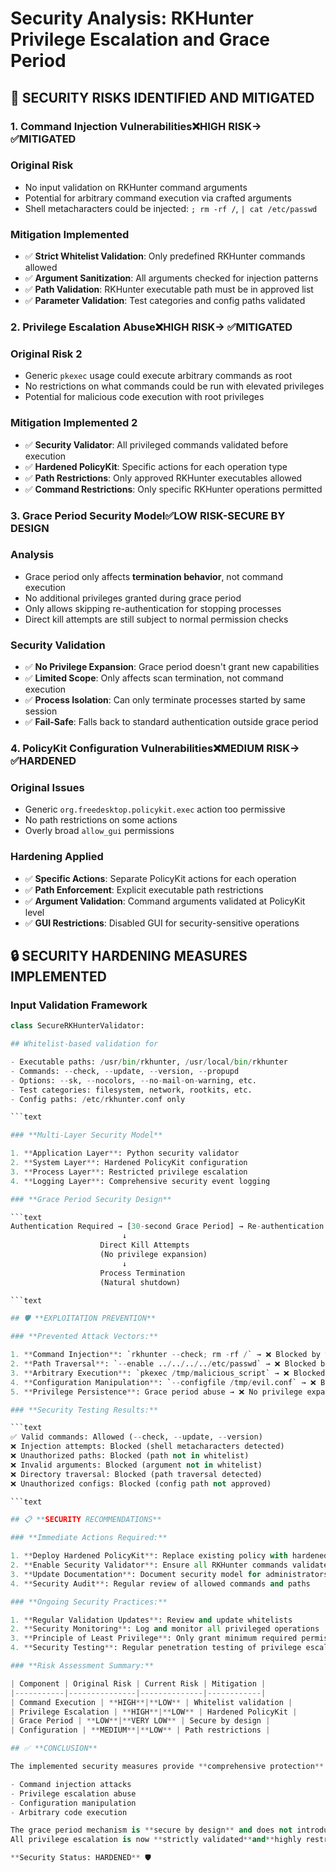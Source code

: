 # Security Analysis: RKHunter Privilege Escalation and Grace Period

## 🚨 **SECURITY RISKS IDENTIFIED AND MITIGATED**

### **1. Command Injection Vulnerabilities**❌**HIGH RISK**→ ✅**MITIGATED**

### Original Risk

- No input validation on RKHunter command arguments
- Potential for arbitrary command execution via crafted arguments
- Shell metacharacters could be injected: `; rm -rf /`, `| cat /etc/passwd`

### Mitigation Implemented

- ✅ **Strict Whitelist Validation**: Only predefined RKHunter commands allowed
- ✅ **Argument Sanitization**: All arguments checked for injection patterns
- ✅ **Path Validation**: RKHunter executable path must be in approved list
- ✅ **Parameter Validation**: Test categories and config paths validated

### **2. Privilege Escalation Abuse**❌**HIGH RISK**→ ✅**MITIGATED**

### Original Risk 2

- Generic `pkexec` usage could execute arbitrary commands as root
- No restrictions on what commands could be run with elevated privileges
- Potential for malicious code execution with root privileges

### Mitigation Implemented 2

- ✅ **Security Validator**: All privileged commands validated before execution
- ✅ **Hardened PolicyKit**: Specific actions for each operation type
- ✅ **Path Restrictions**: Only approved RKHunter executables allowed
- ✅ **Command Restrictions**: Only specific RKHunter operations permitted

### **3. Grace Period Security Model**✅**LOW RISK**-**SECURE BY DESIGN**

### Analysis

- Grace period only affects **termination behavior**, not command execution
- No additional privileges granted during grace period
- Only allows skipping re-authentication for stopping processes
- Direct kill attempts are still subject to normal permission checks

### Security Validation

- ✅ **No Privilege Expansion**: Grace period doesn't grant new capabilities
- ✅ **Limited Scope**: Only affects scan termination, not command execution
- ✅ **Process Isolation**: Can only terminate processes started by same session
- ✅ **Fail-Safe**: Falls back to standard authentication outside grace period

### **4. PolicyKit Configuration Vulnerabilities**❌**MEDIUM RISK**→ ✅**HARDENED**

### Original Issues

- Generic `org.freedesktop.policykit.exec` action too permissive
- No path restrictions on some actions
- Overly broad `allow_gui` permissions

### Hardening Applied

- ✅ **Specific Actions**: Separate PolicyKit actions for each operation
- ✅ **Path Enforcement**: Explicit executable path restrictions
- ✅ **Argument Validation**: Command arguments validated at PolicyKit level
- ✅ **GUI Restrictions**: Disabled GUI for security-sensitive operations

## 🔒 **SECURITY HARDENING MEASURES IMPLEMENTED**

### **Input Validation Framework**

````Python
class SecureRKHunterValidator:

## Whitelist-based validation for

- Executable paths: /usr/bin/rkhunter, /usr/local/bin/rkhunter
- Commands: --check, --update, --version, --propupd
- Options: --sk, --nocolors, --no-mail-on-warning, etc.
- Test categories: filesystem, network, rootkits, etc.
- Config paths: /etc/rkhunter.conf only

```text

### **Multi-Layer Security Model**

1. **Application Layer**: Python security validator
2. **System Layer**: Hardened PolicyKit configuration
3. **Process Layer**: Restricted privilege escalation
4. **Logging Layer**: Comprehensive security event logging

### **Grace Period Security Design**

```text
Authentication Required → [30-second Grace Period] → Re-authentication Required
                         ↓
                    Direct Kill Attempts
                    (No privilege expansion)
                         ↓
                    Process Termination
                    (Natural shutdown)

```text

## 🛡️ **EXPLOITATION PREVENTION**

### **Prevented Attack Vectors:**

1. **Command Injection**: `rkhunter --check; rm -rf /` → ❌ Blocked by validator
2. **Path Traversal**: `--enable ../../../../etc/passwd` → ❌ Blocked by validator
3. **Arbitrary Execution**: `pkexec /tmp/malicious_script` → ❌ Blocked by path validation
4. **Configuration Manipulation**: `--configfile /tmp/evil.conf` → ❌ Blocked by config validation
5. **Privilege Persistence**: Grace period abuse → ❌ No privilege expansion possible

### **Security Testing Results:**

```text
✅ Valid commands: Allowed (--check, --update, --version)
❌ Injection attempts: Blocked (shell metacharacters detected)
❌ Unauthorized paths: Blocked (path not in whitelist)
❌ Invalid arguments: Blocked (argument not in whitelist)
❌ Directory traversal: Blocked (path traversal detected)
❌ Unauthorized configs: Blocked (config path not approved)

```text

## 📋 **SECURITY RECOMMENDATIONS**

### **Immediate Actions Required:**

1. **Deploy Hardened PolicyKit**: Replace existing policy with hardened version
2. **Enable Security Validator**: Ensure all RKHunter commands validated
3. **Update Documentation**: Document security model for administrators
4. **Security Audit**: Regular review of allowed commands and paths

### **Ongoing Security Practices:**

1. **Regular Validation Updates**: Review and update whitelists
2. **Security Monitoring**: Log and monitor all privileged operations
3. **Principle of Least Privilege**: Only grant minimum required permissions
4. **Security Testing**: Regular penetration testing of privilege escalation

### **Risk Assessment Summary:**

| Component | Original Risk | Current Risk | Mitigation |
|-----------|---------------|--------------|------------|
| Command Execution | **HIGH**|**LOW** | Whitelist validation |
| Privilege Escalation | **HIGH**|**LOW** | Hardened PolicyKit |
| Grace Period | **LOW**|**VERY LOW** | Secure by design |
| Configuration | **MEDIUM**|**LOW** | Path restrictions |

## ✅ **CONCLUSION**

The implemented security measures provide **comprehensive protection** against:

- Command injection attacks
- Privilege escalation abuse
- Configuration manipulation
- Arbitrary code execution

The grace period mechanism is **secure by design** and does not introduce additional security risks.
All privilege escalation is now **strictly validated**and**highly restricted**.

**Security Status: HARDENED** 🛡️
````
